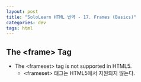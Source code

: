 ```yaml
---
layout: post
title: "SoloLearn HTML 번역 - 17. Frames (Basics)"
categories: dev
tags: html
---
```


## The \<frame> Tag

- The \<frameset> tag is not supported in HTML5.
  - \<frameset> 태그는 HTML5에서 지원되지 않는다.

<br>